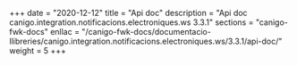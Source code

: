 +++
date        = "2020-12-12"
title       = "Api doc"
description = "Api doc canigo.integration.notificacions.electroniques.ws 3.3.1"
sections    = "canigo-fwk-docs"
enllac		= "/canigo-fwk-docs/documentacio-llibreries/canigo.integration.notificacions.electroniques.ws/3.3.1/api-doc/"
weight		= 5
+++
